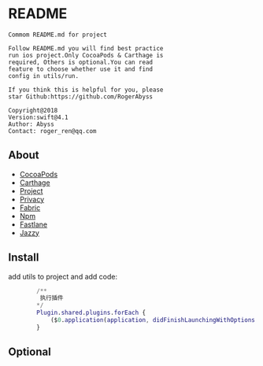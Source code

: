 # README

```
Commom README.md for project

Follow README.md you will find best practice
run ios project.Only CocoaPods & Carthage is
required, Others is optional.You can read 
feature to choose whether use it and find 
config in utils/run.

If you think this is helpful for you, please 
star Github:https://github.com/RogerAbyss

Copyright@2018
Version:swift@4.1 
Author: Abyss
Contact: roger_ren@qq.com
```

## About
* [CocoaPods](readme/cocoapods.md)
* [Carthage](readme/carthage.md)
* [Project](readme/project.md)
* [Privacy](readme/privacy.md)
* [Fabric](readme/fabric.md)
* [Npm](readme/npm.md)
* [Fastlane](readme/fastlane.md)
* [Jazzy](readme/jazzy.md)

## Install

add utils to project and add code:
```AppDelegate.m
        /**
         执行插件
        */
        Plugin.shared.plugins.forEach {
            ($0.application(application, didFinishLaunchingWithOptions: launchOptions))
        }
```

## Optional
